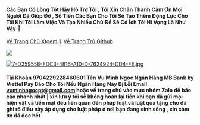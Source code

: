 #### Các Bạn Có Lòng Tốt Hãy Hỗ Trợ Tôi , Tôi Xin Chân Thành Cảm Ơn Mọi Người Đã Giúp Đỡ , Số Tiền Các Bạn Cho Tôi Sẽ Tạo Thêm Động Lực Cho Tôi Khi Tôi Làm Việc Và Tạo Nhiều Chủ Đề Sẽ Có Ích Tôi Hi Vọng Là Như Vậy 🥰 

[Về Trang Chủ Xtgem ](http://vmnit.mobie.in/) 🚥 [Về Trang Trủ Github](https://github.com/vuminhngocpt/vuminhngocpt-gmail.com)

<img src="http://vmnit.mobie.in/images/421B68EB-F87A-4C99-BA58-51C24A8498A0.jpg">

[![7-D259558-FDC3-4816-A10-D-7624924-DD4-FE.jpg](https://i.postimg.cc/8zvtkbnP/7-D259558-FDC3-4816-A10-D-7624924-DD4-FE.jpg)](https://postimg.cc/Yvp1bQHJ)

#### Tài Khoản 9704229228460601 Tên Vu Minh Ngoc Ngân Hàng MB Bank by Viettel Pay Báo Cho Tôi Nếu Ngân Hàng Này Bị Lỗi Email vuminhngocpt@gmail.com hoặc về trang chủ vào mục nhóm Zalo để báo cáo nhanh nhất | xin lưu ý tôi sẽ không hoàn lại tiền khi bạn đã gửi mọi hiện vật và tiền mặt đều liên quan đến pháp luật và luật quà tặng cho đã ghi rõ điều này áp dụng cho luật pháp ở nơi bạn đang sinh sống , xin cảm ơn đã đọc hết

